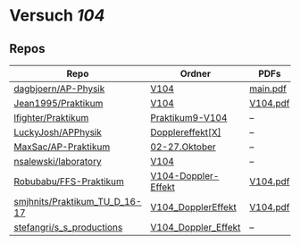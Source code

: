 # Versuch *104*

## Repos

|                                 Repo                                 |                                                                Ordner                                                                 |                                                                                   PDFs                                                                                   |
|----------------------------------------------------------------------|---------------------------------------------------------------------------------------------------------------------------------------|--------------------------------------------------------------------------------------------------------------------------------------------------------------------------|
|[dagbjoern/AP-Physik](../repo/dagbjoern/AP-Physik)                    |[V104](https://github.com/dagbjoern/AP-Physik/tree/master/V104)                                                                        |[main.pdf](https://docs.google.com/viewer?url=https://raw.githubusercontent.com/dagbjoern/AP-Physik/master/V104/main.pdf)                                                 |
|[Jean1995/Praktikum](../repo/Jean1995/Praktikum)                      |[V104](https://github.com/Jean1995/Praktikum/tree/master/V104)                                                                         |[V104.pdf](https://docs.google.com/viewer?url=https://raw.githubusercontent.com/Jean1995/Praktikum/master/Protokolle_Fertig/V104.pdf)                                     |
|[lfighter/Praktikum](../repo/lfighter/Praktikum)                      |[Praktikum9-V104](https://github.com/lfighter/Praktikum/tree/master/Praktikum9-V104)                                                   |–                                                                                                                                                                         |
|[LuckyJosh/APPhysik](../repo/LuckyJosh/APPhysik)                      |[Dopplereffekt[X]](https://github.com/LuckyJosh/APPhysik/tree/master/Dopplereffekt%5BX%5D)                                             |–                                                                                                                                                                         |
|[MaxSac/AP-Praktikum](../repo/MaxSac/AP-Praktikum)                    |[02-27.Oktober](https://github.com/MaxSac/AP-Praktikum/tree/master/02-27.Oktober)                                                      |–                                                                                                                                                                         |
|[nsalewski/laboratory](../repo/nsalewski/laboratory)                  |[V104](https://github.com/nsalewski/laboratory/tree/master/V104)                                                                       |–                                                                                                                                                                         |
|[Robubabu/FFS-Praktikum](../repo/Robubabu/FFS-Praktikum)              |[V104-Doppler-Effekt](https://github.com/Robubabu/FFS-Praktikum/tree/master/V104-Doppler-Effekt)                                       |[V104.pdf](https://docs.google.com/viewer?url=https://raw.githubusercontent.com/Robubabu/FFS-Praktikum/master/Versuchs_pdfs/WS/V104.pdf)                                  |
|[smjhnits/Praktikum_TU_D_16-17](../repo/smjhnits/Praktikum_TU_D_16-17)|[V104_DopplerEffekt](https://github.com/smjhnits/Praktikum_TU_D_16-17/tree/master/Anf%C3%A4ngerpraktikum/Protokolle/V104_DopplerEffekt)|[V104.pdf](https://docs.google.com/viewer?url=https://raw.githubusercontent.com/smjhnits/Praktikum_TU_D_16-17/master/Anf%C3%A4ngerpraktikum/Fertige%20Protokolle/V104.pdf)|
|[stefangri/s_s_productions](../repo/stefangri/s_s_productions)        |[V104_Doppler_Effekt](https://github.com/stefangri/s_s_productions/tree/master/PHY341/V104_Doppler_Effekt)                             |–                                                                                                                                                                         |
